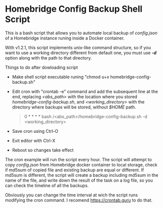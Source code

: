 # Homebridge Config Backup Shell Script
This is a bash script that allows you to automate local backup of *config.json* of a Homebridge instance runing inside a Docker container.

With v1.2.1, this script implements unix-like command structure, so if you want to use a working directory different from default one, you must use ***-d*** option along with the path to that directory.

Things to do after dowloading script

- Make shell script executable runing "chmod u+x homebridge-config-backup.sh"
- Edit cron with "crontab -e" command and add the subsequent line at the end, replacing *<abs_path>* with the location where you stored *homebridge-config-backup.sh*, and *<working_directory>* with the directory where backups will be stored, without *$HOME* path.

  >  0 * * * * bash /<abs_path>/homebridge-config-backup.sh -d <working_directory>
  
- Save cron using Ctrl-O
- Exit editor with Ctrl-X
- Reboot so changes take effect

The cron example will run the script every hour. The script will attempt to copy *config.json* from Homebridge docker container to local storage, check if md5sum of copied file and existing backup are equal or different. If md5sum is different, the script will create a backup including md5sum in the name of the file, and write down the result of the task on a log file, so you can check the timeline of all the backups.

Obviously you can change the time interval at wich the script runs modifying the cron command. I recomend https://crontab.guru to do that.
